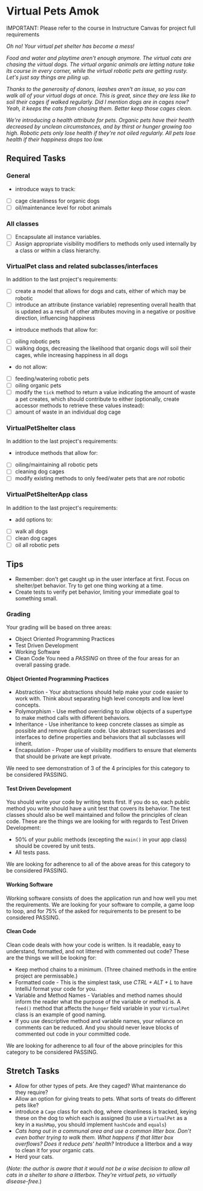# Virtual Pets Amok

IMPORTANT: Please refer to the course in Instructure Canvas for project full requirements

*Oh no! Your virtual pet shelter has become a mess!*

*Food and water and playtime aren't enough anymore. The virtual cats are chasing the virtual dogs. The virtual organic animals are letting nature take its course in every corner, while the virtual robotic pets are getting rusty. Let's just say things are piling up.*

*Thanks to the generosity of donors, leashes aren't an issue, so you can walk all of your virtual dogs at once. This is great, since they are less like to soil their cages if walked regularly. Did I mention dogs are in cages now? Yeah, it keeps the cats from chasing them. Better keep those cages clean.*

*We're introducing a health attribute for pets. Organic pets have their health decreased by unclean circumstances, and by thirst or hunger growing too high. Robotic pets only lose health if they're not oiled regularly. All pets lose health if their happiness drops too low.*

## Required Tasks

### General

- introduce ways to track:
- [ ] cage cleanliness for organic dogs
- [ ] oil/maintenance level for robot animals

### All classes

- [ ] Encapsulate all instance variables.
- [ ] Assign appropriate visibility modifiers to methods only used internally by a class or within a class hierarchy.

### VirtualPet class and related subclasses/interfaces

In addition to the last project's requirements:

- [ ] create a model that allows for dogs and cats, either of which may be robotic
- [ ] introduce an attribute (instance variable) representing overall health that is updated as a result of other attributes moving in a negative or positive direction, influencing happiness
- introduce methods that allow for:
- [ ] oiling robotic pets
- [ ] walking dogs, decreasing the likelihood that organic dogs will soil their cages, while increasing happiness in all dogs
- do not allow:
- [ ] feeding/watering robotic pets
- [ ] oiling organic pets
- [ ] modify the `tick` method to return a value indicating the amount of waste a pet creates, which should contribute to either (optionally, create accessor methods to retrieve these values instead):
- [ ] amount of waste in an individual dog cage

### VirtualPetShelter class

In addition to the last project's requirements:

- introduce methods that allow for:
- [ ] oiling/maintaining all robotic pets
- [ ] cleaning dog cages
- [ ] modify existing methods to only feed/water pets that are *not* robotic

### VirtualPetShelterApp class

In addition to the last project's requirements:

- add options to:
- [ ] walk all dogs
- [ ] clean dog cages
- [ ] oil all robotic pets

## Tips

- Remember: don't get caught up in the user interface at first. Focus on shelter/pet behavior. Try to get one thing working at a time.
- Create tests to verify pet behavior, limiting your immediate goal to something small.

### Grading

Your grading will be based on three areas:

- Object Oriented Programming Practices
- Test Driven Development
- Working Software
- Clean Code
You need a *PASSING* on three of the four areas for an overall passing grade.

#### Object Oriented Programming Practices

- Abstraction - Your abstractions should help make your code easier to work with.  Think about separating high level concepts and low level concepts.
- Polymorphism - Use method overriding to allow objects of a supertype to make method calls with different behaviors.
- Inheritance - Use inheritance to keep concrete classes as simple as possible and remove duplicate code.  Use abstract superclasses and interfaces to define properties and behaviors that all subclasses will inherit.
- Encapsulation -  Proper use of visibility modifiers to ensure that elements that should be private are kept private.

We need to see demonstration of 3 of the 4 principles for this category to be considered PASSING.

#### Test Driven Development

You should write your code by writing tests first.  If you do so, each public method you write should have a unit test that covers its behavior.  The test classes should also be well maintained and follow the principles of clean code.  These are the things we are looking for with regards to Test Driven Development:

- 50% of your public methods (excepting the `main()` in your app class) should be covered by unit tests.
- All tests pass.

We are looking for adherence to all of the above areas for this category to be considered PASSING.

#### Working Software

Working software consists of does the application run and how well you met the requirements.  We are looking for your software to compile, a game loop to loop, and for 75% of the asked for requirements to be present to be considered PASSING.

#### Clean Code

Clean code deals with how your code is written.  Is it readable, easy to understand, formatted, and not littered with commented out code?   These are the things we will be looking for:

- Keep method chains to a minimum. (Three chained methods in the entire project are permissable.)
- Formatted code - This is the simplest task, use *CTRL + ALT + L* to have IntelliJ format your code for you.
- Variable and Method Names - Variables and method names should inform the reader what the purpose of the variable or method is.  A `feed()` method that affects the `hunger` field variable in your `VirtualPet` class is an example of good naming.
- If you use descriptive method and variable names, your reliance on comments can be reduced.  And you should never leave blocks of commented out code in your committed code.

We are looking for adherence to all four of the above principles for this category to be considered PASSING.

## Stretch Tasks

- Allow for other types of pets. Are they caged? What maintenance do they require?
- Allow an option for giving treats to pets. What sorts of treats do different pets like?
- introduce a `Cage` class for each dog, where cleanliness is tracked, keying these on the dog to which each is assigned (to use a `VirtualPet` as a key in a `HashMap`, you should implement `hashCode` and `equals`)
- *Cats hang out in a communal area and use a common litter box. Don't even bother trying to walk them. What happens if that litter box overflows? Does it reduce pets' health?*  Introduce a litterbox and a way to clean it for your organic cats.
- Herd your cats.

(*Note: the author is aware that it would not be a wise decision to allow all cats in a shelter to share a litterbox. They're virtual pets, so virtually disease-free.*)

